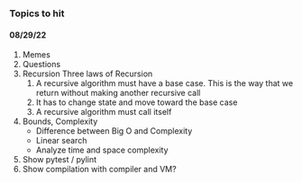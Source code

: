 ### Topics to hit
#### 08/29/22
1. Memes
2. Questions
3. Recursion
	Three laws of Recursion
	1. A recursive algorithm must have a base case. This is the way that we return without making another recursive call
	2. It has to change state and move toward the base case
	3. A recursive algorithm must call itself
4. Bounds, Complexity 
	- Difference between Big O and Complexity
	- Linear search
	- Analyze time and space complexity
6. Show pytest / pylint
7. Show compilation with compiler and VM?